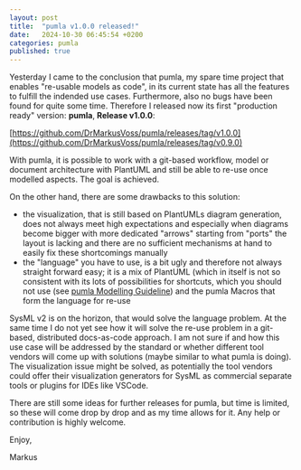 ```yaml
---
layout: post
title:  "pumla v1.0.0 released!"
date:   2024-10-30 06:45:54 +0200
categories: pumla
published: true
---
```


Yesterday I came to the conclusion that pumla, my spare time project that enables "re-usable models as code", in its current state has all the features to fulfill
the indended use cases. Furthermore, also no bugs have been found for quite some time. Therefore I released now its
first "production ready" version:  **pumla**, **Release v1.0.0**:

[https://github.com/DrMarkusVoss/pumla/releases/tag/v1.0.0](https://github.com/DrMarkusVoss/pumla/releases/tag/v0.9.0)

With pumla, it is possible to work with a git-based workflow, model or document architecture with PlantUML and still be
able to re-use once modelled aspects. The goal is achieved.

On the other hand, there are some drawbacks to this solution:
- the visualization, that is still based on PlantUMLs diagram generation, does not always meet high expectations
and especially when diagrams become bigger with more dedicated "arrows" starting from "ports" the layout is lacking and
there are no sufficient mechanisms at hand to easily fix these shortcomings manually
- the "language" you have to use, is a bit ugly and therefore not always straight forward easy;
 it is a mix of PlantUML (which in itself is not so consistent with its lots of possibilities for shortcuts, which
you should not use (see [pumla Modelling Guideline](https://github.com/DrMarkusVoss/pumla/blob/main/ModellingGuideline.md))
 and the pumla Macros that form the language for re-use

SysML v2 is on the horizon, that would solve the language problem. At the same time I do not yet see how it will solve
  the re-use problem in a git-based, distributed docs-as-code approach. I am not sure if and how this use case will
 be addressed by the standard or whether different tool vendors will come up with solutions (maybe similar to what pumla
is doing). The visualization issue might be solved, as potentially the tool vendors could offer their visualization generators
 for SysML as commercial separate tools or plugins for IDEs like VSCode.

There are still some ideas for further releases for pumla, but time is limited, so these will come drop by drop and as my time allows
for it. Any help or contribution is highly welcome.

Enjoy,

Markus
